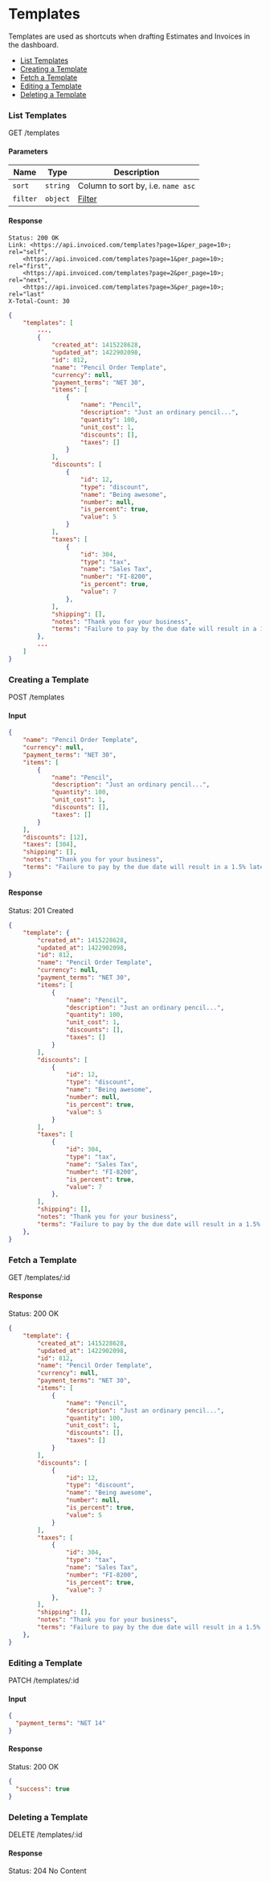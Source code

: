Templates
====

Templates are used as shortcuts when drafting Estimates and Invoices in the dashboard.

* [List Templates](#list-templates)
* [Creating a Template](#creating-a-template)
* [Fetch a Template](#fetch-a-template)
* [Editing a Template](#editing-a-template)
* [Deleting a Template](#deleting-a-template)

### List Templates

  GET /templates

#### Parameters

Name | Type | Description
-----|------|-------------
`sort`|`string`|Column to sort by, i.e. `name asc`
`filter`|`object`|[Filter](../README.md#filter)

#### Response

```
Status: 200 OK
Link: <https://api.invoiced.com/templates?page=1&per_page=10>; rel="self",
    <https://api.invoiced.com/templates?page=1&per_page=10>; rel="first",
    <https://api.invoiced.com/templates?page=2&per_page=10>; rel="next",
    <https://api.invoiced.com/templates?page=3&per_page=10>; rel="last"
X-Total-Count: 30
```

```json
{
    "templates": [
        ...,
        {
            "created_at": 1415228628,
            "updated_at": 1422902098,
            "id": 812,
            "name": "Pencil Order Template",
            "currency": null,
            "payment_terms": "NET 30",
            "items": [
                {
                    "name": "Pencil",
                    "description": "Just an ordinary pencil...",
                    "quantity": 100,
                    "unit_cost": 1,
                    "discounts": [],
                    "taxes": []
                }
            ],
            "discounts": [
                {
                    "id": 12,
                    "type": "discount",
                    "name": "Being awesome",
                    "number": null,
                    "is_percent": true,
                    "value": 5
                }
            ],
            "taxes": [
                {
                    "id": 304,
                    "type": "tax",
                    "name": "Sales Tax",
                    "number": "FI-8200",
                    "is_percent": true,
                    "value": 7
                },
            ],
            "shipping": [],
            "notes": "Thank you for your business",
            "terms": "Failure to pay by the due date will result in a 1.5% late fee every 30 days.",
        },
        ...
    ]
}
```

### Creating a Template

  POST /templates

#### Input

```json
{
    "name": "Pencil Order Template",
    "currency": null,
    "payment_terms": "NET 30",
    "items": [
        {
            "name": "Pencil",
            "description": "Just an ordinary pencil...",
            "quantity": 100,
            "unit_cost": 1,
            "discounts": [],
            "taxes": []
        }
    ],
    "discounts": [12],
    "taxes": [304],
    "shipping": [],
    "notes": "Thank you for your business",
    "terms": "Failure to pay by the due date will result in a 1.5% late fee every 30 days.",
}
```

#### Response

  Status: 201 Created

```json
{
    "template": {
        "created_at": 1415228628,
        "updated_at": 1422902098,
        "id": 812,
        "name": "Pencil Order Template",
        "currency": null,
        "payment_terms": "NET 30",
        "items": [
            {
                "name": "Pencil",
                "description": "Just an ordinary pencil...",
                "quantity": 100,
                "unit_cost": 1,
                "discounts": [],
                "taxes": []
            }
        ],
        "discounts": [
            {
                "id": 12,
                "type": "discount",
                "name": "Being awesome",
                "number": null,
                "is_percent": true,
                "value": 5
            }
        ],
        "taxes": [
            {
                "id": 304,
                "type": "tax",
                "name": "Sales Tax",
                "number": "FI-8200",
                "is_percent": true,
                "value": 7
            },
        ],
        "shipping": [],
        "notes": "Thank you for your business",
        "terms": "Failure to pay by the due date will result in a 1.5% late fee every 30 days.",
    },
}
```

### Fetch a Template

  GET /templates/:id

#### Response

  Status: 200 OK

```json
{
    "template": {
        "created_at": 1415228628,
        "updated_at": 1422902098,
        "id": 812,
        "name": "Pencil Order Template",
        "currency": null,
        "payment_terms": "NET 30",
        "items": [
            {
                "name": "Pencil",
                "description": "Just an ordinary pencil...",
                "quantity": 100,
                "unit_cost": 1,
                "discounts": [],
                "taxes": []
            }
        ],
        "discounts": [
            {
                "id": 12,
                "type": "discount",
                "name": "Being awesome",
                "number": null,
                "is_percent": true,
                "value": 5
            }
        ],
        "taxes": [
            {
                "id": 304,
                "type": "tax",
                "name": "Sales Tax",
                "number": "FI-8200",
                "is_percent": true,
                "value": 7
            },
        ],
        "shipping": [],
        "notes": "Thank you for your business",
        "terms": "Failure to pay by the due date will result in a 1.5% late fee every 30 days.",
    },
}
```

### Editing a Template

  PATCH /templates/:id

#### Input

```json
{
  "payment_terms": "NET 14"
}
```

#### Response

  Status: 200 OK

```json
{
  "success": true
}
```

### Deleting a Template

  DELETE /templates/:id

#### Response

  Status: 204 No Content
